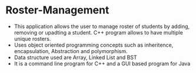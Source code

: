 # Roster-Management

- This application allows the user to manage roster of students by adding, removing or upadting a student. C++ program allows to have multiple unique rosters. 
- Uses object oriented programming concepts such as inheritence, encapsulation, Abstraction and polymorphism.
- Data structure used are Array, Linked List and BST
- It is a command line program for C++ and a GUI based program for Java